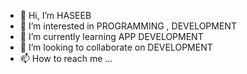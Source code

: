 - 👋 Hi, I’m HASEEB
- 👀 I’m interested in PROGRAMMING , DEVELOPMENT
- 🌱 I’m currently learning APP DEVELOPMENT
- 💞️ I’m looking to collaborate on DEVELOPMENT
- 📫 How to reach me ...

<!---
venomcodes0943/venomcodes0943 is a ✨ special ✨ repository because its `README.md` (this file) appears on your GitHub profile.
You can click the Preview link to take a look at your changes.
--->
